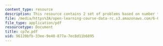 ```yaml
---
content_type: resource
description: This resource contains 2 set of problems based on number theory III.
file: /media/https%3A/open-learning-course-data-rc.s3.amazonaws.com/6-042j-mathematics-for-computer-science-fall-2005/96120bfb33ee9e40877a7ec8d11b6895_cp7w.pdf
file_type: application/pdf
resourcetype: Document
title: cp7w.pdf
uid: 96120bfb-33ee-9e40-877a-7ec8d11b6895
---
```

